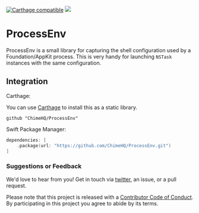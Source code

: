 [![Carthage compatible](https://img.shields.io/badge/Carthage-compatible-4BC51D.svg)](https://github.com/Carthage/Carthage)
![](https://img.shields.io/badge/Swift-5.0-orange.svg)

# ProcessEnv

ProcessEnv is a small library for capturing the shell configuration used by a Foundation/AppKit process. This is very handy for launching `NSTask` instances with the same configuration.

## Integration

Carthage:

You can use [Carthage](https://github.com/Carthage/Carthage) to install this as a static library.

```
github "ChimeHQ/ProcessEnv"
```

Swift Package Manager:

```swift
dependencies: [
    .package(url: "https://github.com/ChimeHQ/ProcessEnv.git")
]
```

### Suggestions or Feedback

We'd love to hear from you! Get in touch via [twitter](https://twitter.com/chimehq), an issue, or a pull request.

Please note that this project is released with a [Contributor Code of Conduct](CODE_OF_CONDUCT.md). By participating in this project you agree to abide by its terms.
